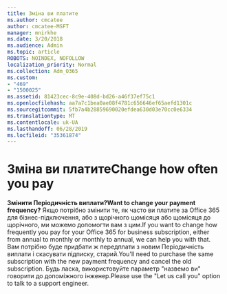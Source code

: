 ```yaml
---
title: Зміна ви платите
ms.author: cmcatee
author: cmcatee-MSFT
manager: mnirkhe
ms.date: 3/20/2018
ms.audience: Admin
ms.topic: article
ROBOTS: NOINDEX, NOFOLLOW
localization_priority: Normal
ms.collection: Adm_O365
ms.custom:
- "469"
- "1500025"
ms.assetid: 81423cec-8c9e-408d-bd26-a46f37ef75c1
ms.openlocfilehash: aa7a7c1bea0ae08f4781c656646ef65aefd1301c
ms.sourcegitcommit: 5fb7a4b28859690020efdea630d03e70cc0e6334
ms.translationtype: MT
ms.contentlocale: uk-UA
ms.lasthandoff: 06/28/2019
ms.locfileid: "35361874"
---
```

# <a name="change-how-often-you-pay"></a><span data-ttu-id="90d7e-102">Зміна ви платите</span><span class="sxs-lookup"><span data-stu-id="90d7e-102">Change how often you pay</span></span>

 <span data-ttu-id="90d7e-103">**Змінити Періодичність виплати?**</span><span class="sxs-lookup"><span data-stu-id="90d7e-103">**Want to change your payment frequency?**</span></span> <span data-ttu-id="90d7e-104">Якщо потрібно змінити те, як часто ви платите за Office 365 для бізнес-підключення, або з щорічного щомісяця або щомісяця до щорічного, ми можемо допомогти вам з цим.</span><span class="sxs-lookup"><span data-stu-id="90d7e-104">If you want to change how frequently you pay for your Office 365 for business subscription, either from annual to monthly or monthly to annual, we can help you with that.</span></span> <span data-ttu-id="90d7e-105">Вам потрібно буде придбати ж передплати з новим Періодичність виплати і скасувати підписку, старий.</span><span class="sxs-lookup"><span data-stu-id="90d7e-105">You'll need to purchase the same subscription with the new payment frequency and cancel the old subscription.</span></span> <span data-ttu-id="90d7e-106">Будь ласка, використовуйте параметр "назвемо ви" говорити до допоміжного інженер.</span><span class="sxs-lookup"><span data-stu-id="90d7e-106">Please use the "Let us call you" option to talk to a support engineer.</span></span>
  